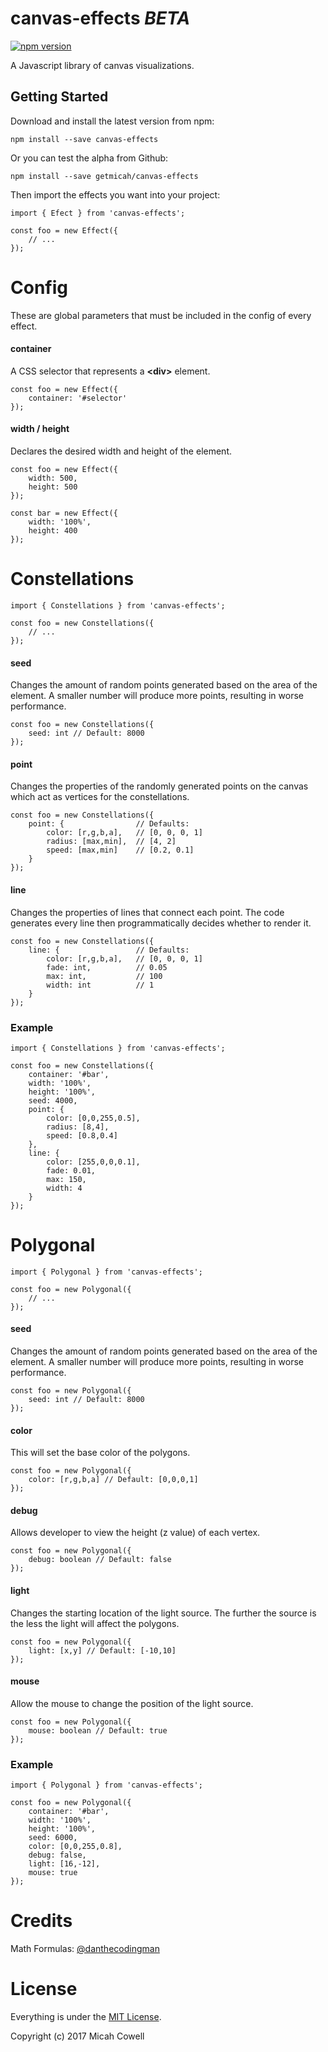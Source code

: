 # canvas-effects *BETA*
[![npm version](https://badge.fury.io/js/canvas-effects.svg)](https://badge.fury.io/js/canvas-effects)

A Javascript library of canvas visualizations.

## Getting Started

Download and install the latest version from npm:

`npm install --save canvas-effects`

Or you can test the alpha from Github:

`npm install --save getmicah/canvas-effects`

Then import the effects you want into your project:

```
import { Efect } from 'canvas-effects';

const foo = new Effect({
	// ...
});
```

# Config

These are global parameters that must be included in the config of every effect.

#### container

A CSS selector that represents a **\<div\>** element.
```
const foo = new Effect({
	container: '#selector'
});
```

#### width / height

Declares the desired width and height of the element.
```
const foo = new Effect({
	width: 500,
	height: 500
});

const bar = new Effect({
	width: '100%',
	height: 400
});
```








# Constellations

```
import { Constellations } from 'canvas-effects';

const foo = new Constellations({
	// ...
});
```

#### seed

Changes the amount of random points generated based on the area of the element. A smaller number will produce more points, resulting in worse performance.
```
const foo = new Constellations({
	seed: int // Default: 8000
});
```

#### point

Changes the properties of the randomly generated points on the canvas which act as vertices for the constellations.
```
const foo = new Constellations({
	point: {				// Defaults:
		color: [r,g,b,a],	// [0, 0, 0, 1]
		radius: [max,min],	// [4, 2]
		speed: [max,min]	// [0.2, 0.1]
	}
});
```

#### line

Changes the properties of lines that connect each point. The code generates every line then programmatically decides whether to render it.
```
const foo = new Constellations({
	line: {					// Defaults:
		color: [r,g,b,a],	// [0, 0, 0, 1]
		fade: int,			// 0.05
		max: int,			// 100
		width: int			// 1
	}
});
```

### Example

```
import { Constellations } from 'canvas-effects';

const foo = new Constellations({
	container: '#bar',
	width: '100%',
	height: '100%',
	seed: 4000,
	point: {
		color: [0,0,255,0.5],
		radius: [8,4],
		speed: [0.8,0.4]
	},
	line: {
		color: [255,0,0,0.1],
		fade: 0.01,
		max: 150,
		width: 4
	}
});
```






# Polygonal

```
import { Polygonal } from 'canvas-effects';

const foo = new Polygonal({
	// ...
});
```

#### seed

Changes the amount of random points generated based on the area of the element. A smaller number will produce more points, resulting in worse performance.
```
const foo = new Polygonal({
	seed: int // Default: 8000
});
```

#### color

This will set the base color of the polygons.

```
const foo = new Polygonal({
	color: [r,g,b,a] // Default: [0,0,0,1]
});
```

#### debug

Allows developer to view the height (z value) of each vertex.

```
const foo = new Polygonal({
	debug: boolean // Default: false
});
```

#### light

Changes the starting location of the light source. The further the source is the less the light will affect the polygons.

```
const foo = new Polygonal({
	light: [x,y] // Default: [-10,10]
});
```

#### mouse

Allow the mouse to change the position of the light source.
```
const foo = new Polygonal({
	mouse: boolean // Default: true
});
```

### Example

```
import { Polygonal } from 'canvas-effects';

const foo = new Polygonal({
	container: '#bar',
	width: '100%',
	height: '100%',
	seed: 6000,
	color: [0,0,255,0.8],
	debug: false,
	light: [16,-12],
	mouse: true
});
```









# Credits

Math Formulas: [@danthecodingman](https://github.com/danthecodingman)








# License

Everything is under the [MIT License](https://opensource.org/licenses/MIT).

Copyright (c) 2017 Micah Cowell
